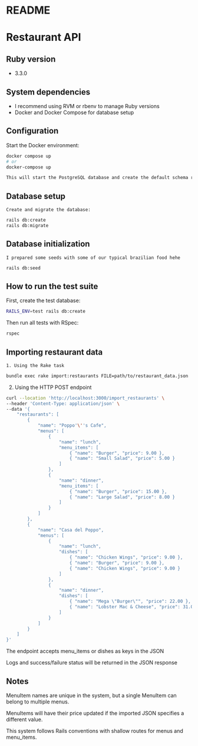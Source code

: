 # README

# Restaurant API

## Ruby version
- 3.3.0

## System dependencies
- I recommend using RVM or rbenv to manage Ruby versions
- Docker and Docker Compose for database setup

## Configuration
Start the Docker environment:

```bash
docker compose up
# or
docker-compose up

This will start the PostgreSQL database and create the default schema restaurant_api using init.sql.
```

## Database setup
    Create and migrate the database:

```bash
rails db:create
rails db:migrate
```
    
## Database initialization
    I prepared some seeds with some of our typical brazilian food hehe

```bash
rails db:seed
```

## How to run the test suite
First, create the test database:
```bash
RAILS_ENV=test rails db:create
```
Then run all tests with RSpec:
```bash
rspec
```
## Importing restaurant data

    1. Using the Rake task
```bash
bundle exec rake import:restaurants FILE=path/to/restaurant_data.json
```

2. Using the HTTP POST endpoint
```bash
curl --location 'http://localhost:3000/import_restaurants' \
--header 'Content-Type: application/json' \
--data '{
    "restaurants": [
        {
            "name": "Poppo'\''s Cafe",
            "menus": [
                {
                    "name": "lunch",
                    "menu_items": [
                        { "name": "Burger", "price": 9.00 },
                        { "name": "Small Salad", "price": 5.00 }
                    ]
                },
                {
                    "name": "dinner",
                    "menu_items": [
                        { "name": "Burger", "price": 15.00 },
                        { "name": "Large Salad", "price": 8.00 }
                    ]
                }
            ]
        },
        {
            "name": "Casa del Poppo",
            "menus": [
                {
                    "name": "lunch",
                    "dishes": [
                        { "name": "Chicken Wings", "price": 9.00 },
                        { "name": "Burger", "price": 9.00 },
                        { "name": "Chicken Wings", "price": 9.00 }
                    ]
                },
                {
                    "name": "dinner",
                    "dishes": [
                        { "name": "Mega \"Burger\"", "price": 22.00 },
                        { "name": "Lobster Mac & Cheese", "price": 31.00 }
                    ]
                }
            ]
        }
    ]
}'
```
The endpoint accepts menu_items or dishes as keys in the JSON

Logs and success/failure status will be returned in the JSON response

## Notes

MenuItem names are unique in the system, but a single MenuItem can belong to multiple menus.

MenuItems will have their price updated if the imported JSON specifies a different value.

This system follows Rails conventions with shallow routes for menus and menu_items.